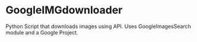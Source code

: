 # GoogleIMGdownloader
Python Script that downloads images using API. Uses GoogleImagesSearch module and a Google Project.
